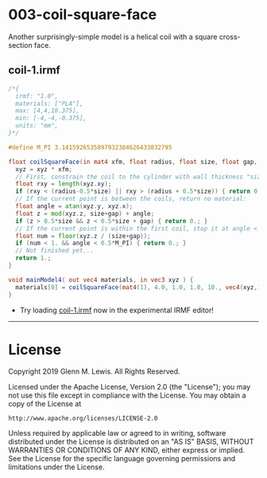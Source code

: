 # 003-coil-square-face

Another surprisingly-simple model is a helical coil with a square cross-section
face.

## coil-1.irmf

```glsl
/*{
  irmf: "1.0",
  materials: ["PLA"],
  max: [4,4,10.375],
  min: [-4,-4,-0.375],
  units: "mm",
}*/

#define M_PI 3.1415926535897932384626433832795

float coilSquareFace(in mat4 xfm, float radius, float size, float gap, float nTurns, in vec4 xyz) {
  xyz = xyz * xfm;
  // First, constrain the coil to the cylinder with wall thickness "size":
  float rxy = length(xyz.xy);
  if (rxy < (radius-0.5*size) || rxy > (radius + 0.5*size)) { return 0.; }
  // If the current point is between the coils, return no material:
  float angle = atan(xyz.y, xyz.x);
  float z = mod(xyz.z, size+gap) + angle;
  if (z > 0.5*size && z < 0.5*size + gap) { return 0.; }
  // If the current point is within the first coil, stop it at angle < 0.
  float num = floor(xyz.z / (size+gap));
  if (num < 1. && angle < 0.5*M_PI) { return 0.; }
  // Not finished yet...
  return 1.;
}

void mainModel4( out vec4 materials, in vec3 xyz ) {
  materials[0] = coilSquareFace(mat4(1), 4.0, 1.0, 1.0, 10., vec4(xyz,1.));
}
```

* Try loading [coil-1.irmf](https://gmlewis.github.io/irmf-editor/?s=github.com/gmlewis/irmf/blob/master/examples/003-coil-square-face/coil-1.irmf) now in the experimental IRMF editor!

----------------------------------------------------------------------

# License

Copyright 2019 Glenn M. Lewis. All Rights Reserved.

Licensed under the Apache License, Version 2.0 (the "License");
you may not use this file except in compliance with the License.
You may obtain a copy of the License at

    http://www.apache.org/licenses/LICENSE-2.0

Unless required by applicable law or agreed to in writing, software
distributed under the License is distributed on an "AS IS" BASIS,
WITHOUT WARRANTIES OR CONDITIONS OF ANY KIND, either express or implied.
See the License for the specific language governing permissions and
limitations under the License.
